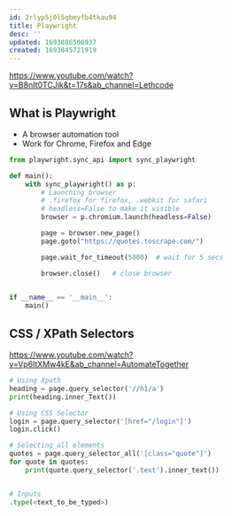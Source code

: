 ```yaml
---
id: 2rlyp5j0l5qbmyfb4tkau94
title: Playwright
desc: ''
updated: 1693886506937
created: 1693845721919
---
```

https://www.youtube.com/watch?v=B8nIt0TCJik&t=17s&ab_channel=Lethcode

## What is Playwright

- A browser automation tool
- Work for Chrome, Firefox and Edge

```py
from playwright.sync_api import sync_playwright

def main():
    with sync_playwright() as p:
        # Launching browser
        # .firefox for firefox, .webkit for safari
        # headless=False to make it visible
        browser = p.chromium.launch(headless=False)

        page = browser.new_page()
        page.goto("https://quotes.toscrape.com/")

        page.wait_for_timeout(5000)  # wait for 5 secs

        browser.close()   # close browser
        

if __name__ == '__main__':
    main()   
```

## CSS / XPath Selectors
https://www.youtube.com/watch?v=Vp6ltXMw4kE&ab_channel=AutomateTogether

```py
# Using Xpath
heading = page.query_selector('//h1/a')
print(heading.inner_Text())

# Using CSS Selector
login = page.query_selector('[href="/login"]')
login.click()

# Selecting all elements
quotes = page.query_selector_all('[class="quote"]')
for quote in quotes:
    print(quote.query_selector('.text').inner_text())


# Inputs
.type(<text_to_be_typed>)

```
